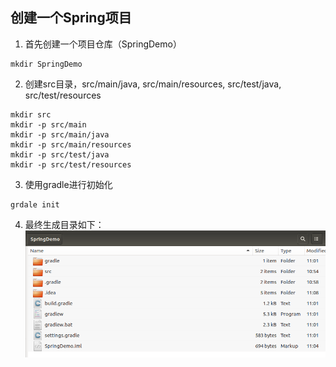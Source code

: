 ## 创建一个Spring项目

1. 首先创建一个项目仓库（SpringDemo）
```
mkdir SpringDemo
```

2. 创建src目录，src/main/java, src/main/resources, src/test/java, src/test/resources
```
mkdir src
mkdir -p src/main
mkdir -p src/main/java
mkdir -p src/main/resources
mkdir -p src/test/java
mkdir -p src/test/resources
```

3. 使用gradle进行初始化
```
grdale init
```

4. 最终生成目录如下：
![](../pic/Spring-SpringDemoStructure.png)
